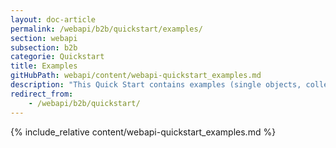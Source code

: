 ```yaml
---
layout: doc-article
permalink: /webapi/b2b/quickstart/examples/
section: webapi
subsection: b2b
categorie: Quickstart
title: Examples
gitHubPath: webapi/content/webapi-quickstart_examples.md
description: "This Quick Start contains examples (single objects, collections, geo-json object) of curl requests to Groupe PSA’s REST B2B API."
redirect_from: 
    - /webapi/b2b/quickstart/
---
```


{% include_relative content/webapi-quickstart_examples.md %}